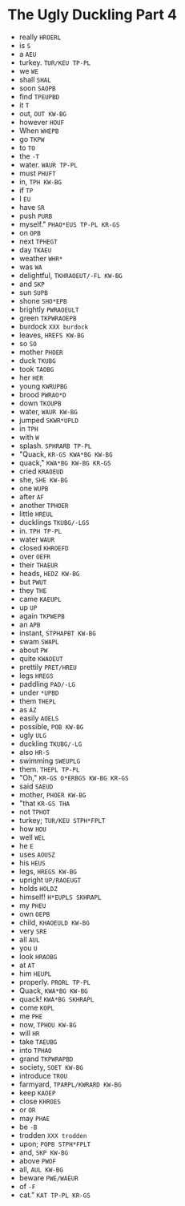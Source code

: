 # The Ugly Duckling Part 4

* really `HROERL`
* is `S`
* a `AEU`
* turkey. `TUR/KEU TP-PL`
* we `WE`
* shall `SHAL`
* soon `SAOPB`
* find `TPEUPBD`
* it `T`
* out, `OUT KW-BG`
* however `HOUF`
* When `WHEPB`
* go `TKPW`
* to `TO`
* the `-T`
* water. `WAUR TP-PL`
* must `PHUFT`
* in, `TPH KW-BG`
* if `TP`
* I `EU`
* have `SR`
* push `PURB`
* myself." `PHAO*EUS TP-PL KR-GS`
* on `OPB`
* next `TPHEGT`
* day `TKAEU`
* weather `WHR*`
* was `WA`
* delightful, `TKHRAOEUT/-FL KW-BG`
* and `SKP`
* sun `SUPB`
* shone `SHO*EPB`
* brightly `PWRAOEULT`
* green `TKPWRAOEPB`
* burdock `XXX burdock`
* leaves, `HREFS KW-BG`
* so `SO`
* mother `PHOER`
* duck `TKUBG`
* took `TAOBG`
* her `HER`
* young `KWRUPBG`
* brood `PWRAO*D`
* down `TKOUPB`
* water, `WAUR KW-BG`
* jumped `SKWR*UPLD`
* in `TPH`
* with `W`
* splash. `SPHRARB TP-PL`
* "Quack, `KR-GS KWA*BG KW-BG`
* quack," `KWA*BG KW-BG KR-GS`
* cried `KRAOEUD`
* she, `SHE KW-BG`
* one `WUPB`
* after `AF`
* another `TPHOER`
* little `HREUL`
* ducklings `TKUBG/-LGS`
* in. `TPH TP-PL`
* water `WAUR`
* closed `KHROEFD`
* over `OEFR`
* their `THAEUR`
* heads, `HEDZ KW-BG`
* but `PWUT`
* they `THE`
* came `KAEUPL`
* up `UP`
* again `TKPWEPB`
* an `APB`
* instant, `STPHAPBT KW-BG`
* swam `SWAPL`
* about `PW`
* quite `KWAOEUT`
* prettily `PRET/HREU`
* legs `HREGS`
* paddling `PAD/-LG`
* under `*UPBD`
* them `THEPL`
* as `AZ`
* easily `AOELS`
* possible, `POB KW-BG`
* ugly `ULG`
* duckling `TKUBG/-LG`
* also `HR-S`
* swimming `SWEUPLG`
* them. `THEPL TP-PL`
* "Oh," `KR-GS O*ERBGS KW-BG KR-GS`
* said `SAEUD`
* mother, `PHOER KW-BG`
* "that `KR-GS THA`
* not `TPHOT`
* turkey; `TUR/KEU STPH*FPLT`
* how `HOU`
* well `WEL`
* he `E`
* uses `AOUSZ`
* his `HEUS`
* legs, `HREGS KW-BG`
* upright `UP/RAOEUGT`
* holds `HOLDZ`
* himself! `H*EUPLS SKHRAPL`
* my `PHEU`
* own `OEPB`
* child, `KHAOEULD KW-BG`
* very `SRE`
* all `AUL`
* you `U`
* look `HRAOBG`
* at `AT`
* him `HEUPL`
* properly. `PRORL TP-PL`
* Quack, `KWA*BG KW-BG`
* quack! `KWA*BG SKHRAPL`
* come `KOPL`
* me `PHE`
* now, `TPHOU KW-BG`
* will `HR`
* take `TAEUBG`
* into `TPHAO`
* grand `TKPWRAPBD`
* society, `SOET KW-BG`
* introduce `TROU`
* farmyard, `TPARPL/KWRARD KW-BG`
* keep `KAOEP`
* close `KHROES`
* or `OR`
* may `PHAE`
* be `-B`
* trodden `XXX trodden`
* upon; `POPB STPH*FPLT`
* and, `SKP KW-BG`
* above `PWOF`
* all, `AUL KW-BG`
* beware `PWE/WAEUR`
* of `-F`
* cat." `KAT TP-PL KR-GS`
